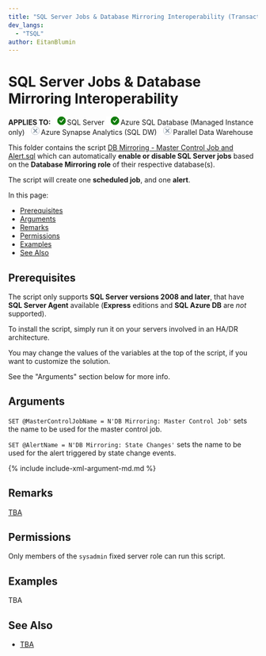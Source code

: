 ```yaml
---
title: "SQL Server Jobs & Database Mirroring Interoperability (Transact-SQL) | Madeira Data Solutions"
dev_langs: 
  - "TSQL"
author: EitanBlumin
---
```

# SQL Server Jobs & Database Mirroring Interoperability

<Token>**APPLIES TO:** ![Yes](../media/yes-icon.png)SQL Server ![Yes](../media/yes-icon.png)Azure SQL Database (Managed Instance only) ![No](../media/no-icon.png)Azure Synapse Analytics (SQL DW) ![No](../media/no-icon.png)Parallel Data Warehouse </Token>

This folder contains the script [DB Mirroring - Master Control Job and Alert.sql](DB%20Mirroring%20-%20Master%20Control%20Job%20and%20Alert.sql) which can automatically **enable or disable SQL Server jobs** based on the **Database Mirroring role** of their respective database(s).

The script will create one **scheduled job**, and one **alert**.

In this page:

- [Prerequisites](#prerequisites)
- [Arguments](#arguments)
- [Remarks](#remarks)
- [Permissions](#permissions)
- [Examples](#examples)
- [See Also](#see-also)

## Prerequisites

The script only supports **SQL Server versions 2008 and later**, that have **SQL Server Agent** available (**Express** editions and **SQL Azure DB** are _not_ supported).

To install the script, simply run it on your servers involved in an HA/DR architecture.

You may change the values of the variables at the top of the script, if you want to customize the solution.

See the "Arguments" section below for more info.

## Arguments

`SET @MasterControlJobName = N'DB Mirroring: Master Control Job'` sets the name to be used for the master control job.

`SET @AlertName = N'DB Mirroring: State Changes'` sets the name to be used for the alert triggered by state change events.

{% include include-xml-argument-md.md %}

## Remarks

[TBA](https://eitanblumin.com/?p=938)

## Permissions

Only members of the `sysadmin` fixed server role can run this script.

## Examples

TBA

## See Also

- [TBA](https://eitanblumin.com/?p=938)
